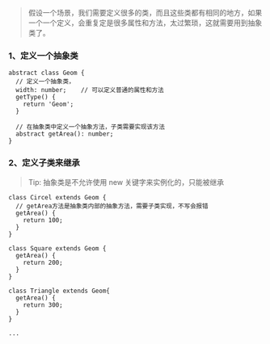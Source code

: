 > 假设一个场景，我们需要定义很多的类，而且这些类都有相同的地方，如果一个一个定义，会重复定是很多属性和方法，太过繁琐，这就需要用到抽象类了。

### 1、定义一个抽象类

```
abstract class Geom {
  // 定义一个抽象类，
  width: number;    // 可以定义普通的属性和方法
  getType() {
    return 'Geom';
  }

  // 在抽象类中定义一个抽象方法，子类需要实现该方法
  abstract getArea(): number;
}
```

### 2、定义子类来继承

> Tip: 抽象类是不允许使用 new 关键字来实例化的，只能被继承

```
class Circel extends Geom {
  // getArea方法是抽象类内部的抽象方法，需要子类实现，不写会报错
  getArea() {
    return 100;
  }
}

class Square extends Geom {
  getArea() {
    return 200;
  }
}

class Triangle extends Geom{
  getArea() {
    return 300;
  }
}

...
```
